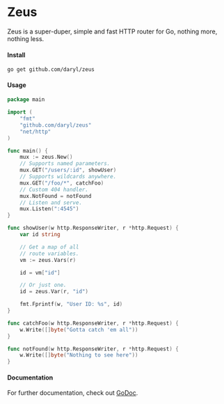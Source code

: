 # Zeus

Zeus is a super-duper, simple and fast HTTP router for Go, nothing more, nothing less.

#### Install

    go get github.com/daryl/zeus

#### Usage

```go
package main

import (
    "fmt"
    "github.com/daryl/zeus"
    "net/http"
)

func main() {
    mux := zeus.New()
    // Supports named parameters.
    mux.GET("/users/:id", showUser)
    // Supports wildcards anywhere.
    mux.GET("/foo/*", catchFoo)
    // Custom 404 handler.
    mux.NotFound = notFound
    // Listen and serve.
    mux.Listen(":4545")
}

func showUser(w http.ResponseWriter, r *http.Request) {
    var id string

    // Get a map of all
    // route variables.
    vm := zeus.Vars(r)

    id = vm["id"]

    // Or just one.
    id = zeus.Var(r, "id")

    fmt.Fprintf(w, "User ID: %s", id)
}

func catchFoo(w http.ResponseWriter, r *http.Request) {
    w.Write([]byte("Gotta catch 'em all"))
}

func notFound(w http.ResponseWriter, r *http.Request) {
    w.Write([]byte("Nothing to see here"))
}
```

#### Documentation

For further documentation, check out [GoDoc](http://godoc.org/github.com/daryl/zeus).
